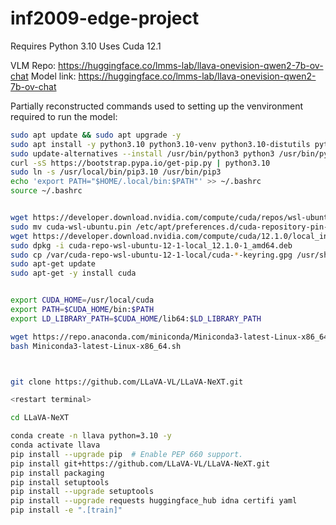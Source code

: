 # inf2009-edge-project

Requires Python 3.10
Uses Cuda 12.1

VLM Repo: https://huggingface.co/lmms-lab/llava-onevision-qwen2-7b-ov-chat
Model link: https://huggingface.co/lmms-lab/llava-onevision-qwen2-7b-ov-chat

Partially reconstructed commands used to setting up the venvironment required to run the model:

```bash
sudo apt update && sudo apt upgrade -y
sudo apt install -y python3.10 python3.10-venv python3.10-distutils python3.10-dev
sudo update-alternatives --install /usr/bin/python3 python3 /usr/bin/python3.10 1
curl -sS https://bootstrap.pypa.io/get-pip.py | python3.10
sudo ln -s /usr/local/bin/pip3.10 /usr/bin/pip3
echo 'export PATH="$HOME/.local/bin:$PATH"' >> ~/.bashrc
source ~/.bashrc


wget https://developer.download.nvidia.com/compute/cuda/repos/wsl-ubuntu/x86_64/cuda-wsl-ubuntu.pin
sudo mv cuda-wsl-ubuntu.pin /etc/apt/preferences.d/cuda-repository-pin-600
wget https://developer.download.nvidia.com/compute/cuda/12.1.0/local_installers/cuda-repo-wsl-ubuntu-12-1-local_12.1.0-1_amd64.deb
sudo dpkg -i cuda-repo-wsl-ubuntu-12-1-local_12.1.0-1_amd64.deb
sudo cp /var/cuda-repo-wsl-ubuntu-12-1-local/cuda-*-keyring.gpg /usr/share/keyrings/
sudo apt-get update
sudo apt-get -y install cuda


export CUDA_HOME=/usr/local/cuda
export PATH=$CUDA_HOME/bin:$PATH
export LD_LIBRARY_PATH=$CUDA_HOME/lib64:$LD_LIBRARY_PATH

wget https://repo.anaconda.com/miniconda/Miniconda3-latest-Linux-x86_64.sh
bash Miniconda3-latest-Linux-x86_64.sh



git clone https://github.com/LLaVA-VL/LLaVA-NeXT.git

<restart terminal>

cd LLaVA-NeXT

conda create -n llava python=3.10 -y
conda activate llava
pip install --upgrade pip  # Enable PEP 660 support.
pip install git+https://github.com/LLaVA-VL/LLaVA-NeXT.git
pip install packaging
pip install setuptools
pip install --upgrade setuptools
pip install --upgrade requests huggingface_hub idna certifi yaml
pip install -e ".[train]"
```
